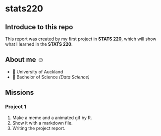 # stats220
## Introduce to this repo
This report was created by my first project in **STATS 220**, which will show what I learned in the **STATS 220**.
## About me :relaxed:
- :school: University of Auckland
- :book: Bachelor of Science *(Data Science)*
## Missions
### Project 1
1. Make a meme and a animated gif by R.
2. Show it with a markdown file.
3. Writing the project report.
